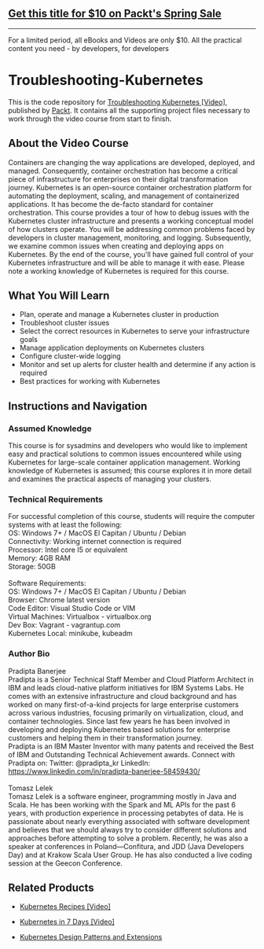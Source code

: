 ## [Get this title for $10 on Packt's Spring Sale](https://www.packt.com/V10186?utm_source=github&utm_medium=packt-github-repo&utm_campaign=spring_10_dollar_2022)
-----
For a limited period, all eBooks and Videos are only $10. All the practical content you need \- by developers, for developers

# Troubleshooting-Kubernetes

This is the code repository for [Troubleshooting Kubernetes [Video]](https://www.packtpub.com/cloud-networking/troubleshooting-kubernetes-video), published by [Packt](https://www.packtpub.com/?utm_source=github). It contains all the supporting project files necessary to work through the video course from start to finish.

## About the Video Course
Containers are changing the way applications are developed, deployed, and managed. Consequently, container orchestration has become a critical piece of infrastructure for enterprises on their digital transformation journey. Kubernetes is an open-source container orchestration platform for automating the deployment, scaling, and management of containerized applications. It has become the de-facto standard for container orchestration.
This course provides a tour of how to debug issues with the Kubernetes cluster infrastructure and presents a working conceptual model of how clusters operate. You will be addressing common problems faced by developers in cluster management, monitoring, and logging. Subsequently, we examine common issues when creating and deploying apps on Kubernetes.
By the end of the course, you'll have gained full control of your Kubernetes infrastructure and will be able to manage it with ease.
Please note a working knowledge of Kubernetes is required for this course.


<H2>What You Will Learn</H2>
<DIV class=book-info-will-learn-text>
<UL>
<LI>Plan, operate and manage a Kubernetes cluster in production
<LI>Troubleshoot cluster issues
<LI>Select the correct resources in Kubernetes to serve your infrastructure goals
<LI>Manage application deployments on Kubernetes clusters
<LI>Configure cluster-wide logging
<LI>Monitor and set up alerts for cluster health and determine if any action is required
<LI>Best practices for working with Kubernetes
</LI></UL></DIV>

## Instructions and Navigation
### Assumed Knowledge
This course is for sysadmins and developers who would like to implement easy and practical solutions to common issues encountered while using Kubernetes for large-scale container application management. Working knowledge of Kubernetes is assumed; this course explores it in more detail and examines the practical aspects of managing your clusters.	

### Technical Requirements
For successful completion of this course, students will require the computer systems with at least the following:<br/>
OS: Windows 7+ / MacOS El Capitan / Ubuntu / Debian <br/>
Connectivity: Working internet connection is required <br/>
Processor: Intel core I5 or equivalent<br/>
Memory: 4GB RAM<br/>
Storage: 50GB<br/><br/>
Software Requirements:<br/>
OS: Windows 7+ / MacOS El Capitan / Ubuntu / Debian<br/>
Browser: Chrome latest version<br/>
Code Editor: Visual Studio Code or VIM<br/>
Virtual Machines: Virtualbox - virtualbox.org<br/>
Dev Box: Vagrant - vagrantup.com<br/>
Kubernetes Local: minikube, kubeadm<br/>

### Author Bio
Pradipta Banerjee<br/>
Pradipta is a Senior Technical Staff Member and Cloud Platform Architect in IBM and leads cloud-native platform initiatives for IBM Systems Labs. He comes with an extensive infrastructure and cloud background and has worked on many first-of-a-kind projects for large enterprise customers across various industries, focusing primarily on virtualization, cloud, and container technologies. Since last few years he has been involved in developing and deploying Kubernetes based solutions for enterprise customers and helping them in their transformation journey.<br/>
Pradipta is an IBM Master Inventor with many patents and received the Best of IBM and Outstanding Technical Achievement awards. Connect with Pradipta on: Twitter: @pradipta_kr LinkedIn: https://www.linkedin.com/in/pradipta-banerjee-58459430/<br/><br/>
Tomasz Lelek<br>
Tomasz Lelek is a software engineer, programming mostly in Java and Scala. He has been working with the Spark and ML APIs for the past 6 years, with production experience in processing petabytes of data. He is passionate about nearly everything associated with software development and believes that we should always try to consider different solutions and approaches before attempting to solve a problem. Recently, he was also a speaker at conferences in Poland—Confitura, and JDD (Java Developers Day) and at Krakow Scala User Group. He has also conducted a live coding session at the Geecon Conference.<br/>





## Related Products
* [Kubernetes Recipes [Video]](https://www.packtpub.com/networking-and-servers/kubernetes-recipes-video)

* [Kubernetes in 7 Days [Video]](https://www.packtpub.com/virtualization-and-cloud/kubernetes-7-days-video)

* [Kubernetes Design Patterns and Extensions](https://www.packtpub.com/virtualization-and-cloud/kubernetes-design-patterns-and-extensions)
